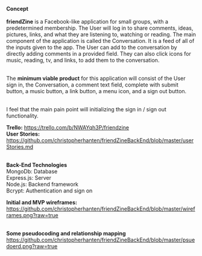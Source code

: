 <b>Concept</b><br/><br/>
<b>friendZine</b> is a Facebook-like application for small groups, with a predetermined membership. The User will log in to share comments, ideas, pictures, links, and what they are listening to, watching or reading. The main component of the application is called the Conversation. It is a feed of all of the inputs given to the app. The User can add to the conversation by directly adding comments in a provided field. They can also click icons for music, reading, tv, and links, to add them to the conversation.<br/><br/>

The <b>minimum viable product</b> for this application will consist of the User sign in, the Conversation, a comment text field, complete with submit button, a music button, a link button, a menu icon, and a sign out button.<br/><br/>

I feel that the main pain point will initializing the sign in / sign out functionality.

<b>Trello:</b> https://trello.com/b/NWAYqh3P/friendzine <br/>
<b>User Stories:</b> https://github.com/christopherhanten/friendZineBackEnd/blob/master/userStories.md<br/><br/>

<b>Back-End Technologies</b><br/>
MongoDb: Database<br/>
Express.js: Server<br/>
Node.js: Backend framework<br/>
Bcrypt: Authentication and sign on<br/>

<b>Initial and MVP wireframes:</b><br/>
https://github.com/christopherhanten/friendZineBackEnd/blob/master/wireframes.png?raw=true
<br/><br/>

<b>Some pseudocoding and relationship mapping</b><br/>
https://github.com/christopherhanten/friendZineBackEnd/blob/master/psuedoerd.png?raw=true

